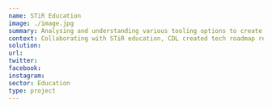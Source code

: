 ```yaml
---
name: STiR Education
image: ./image.jpg
summary: Analysing and understanding various tooling options to create a teacher and field worker centric technology roadmap.
context: Collaborating with STiR education, CDL created tech roadmap required to enable creation education systems empowering intrinsically motivated teachers & officials to learn & improve together, enabling children to become lifelong learners.
solution:
url:
twitter:
facebook:
instagram:
sector: Education
type: project
---
```


